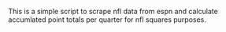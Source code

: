 This is a simple script to scrape nfl data from espn and calculate accumlated point totals per quarter for nfl squares purposes.